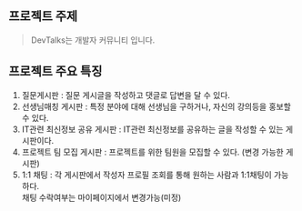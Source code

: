 ## 프로젝트 주제
 > DevTalks는 개발자 커뮤니티 입니다.

## 프로젝트 주요 특징
1. 질문게시판 : 질문 게시글을 작성하고 댓글로 답변을 달 수 있다. 
2. 선생님매칭 게시판 : 특정 분야에 대해 선생님을 구하거나, 자신의 강의등을 홍보할 수 있다. 
3. IT관련 최신정보 공유 게시판 : IT관련 최신정보를 공유하는 글을 작성할 수 있는 게시판이다. 
4. 프로젝트 팀 모집 게시판 : 프로젝트를 위한 팀원을 모집할 수 있다. (변경 가능한 게시판)
5. 1:1 채팅 :  각 게시판에서 작성자 프로필 조회를 통해 원하는 사람과 1:1채팅이 가능하다. <br>
   채팅 수락여부는 마이페이지에서 변경가능(미정)
